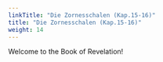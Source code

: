 ```yaml
---
linkTitle: "Die Zornesschalen (Kap.15-16)"
title: "Die Zornesschalen (Kap.15-16)"
weight: 14
---
```


Welcome to the Book of Revelation!

<!--more-->
